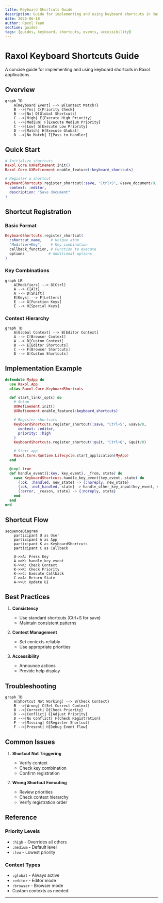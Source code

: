 ```yaml
---
title: Keyboard Shortcuts Guide
description: Guide for implementing and using keyboard shortcuts in Raxol applications
date: 2025-06-18
author: Raxol Team
section: guides
tags: [guides, keyboard, shortcuts, events, accessibility]
---
```


# Raxol Keyboard Shortcuts Guide

A concise guide for implementing and using keyboard shortcuts in Raxol applications.

## Overview

```mermaid
graph TD
    A[Keyboard Event] --> B{Context Match?}
    B -->|Yes| C{Priority Check}
    B -->|No| D[Global Shortcuts]
    C -->|High| E[Execute High Priority]
    C -->|Medium| F[Execute Medium Priority]
    C -->|Low| G[Execute Low Priority]
    D -->|Match| H[Execute Global]
    D -->|No Match| I[Pass to Handler]
```

## Quick Start

```elixir
# Initialize shortcuts
Raxol.Core.UXRefinement.init()
Raxol.Core.UXRefinement.enable_feature(:keyboard_shortcuts)

# Register a shortcut
KeyboardShortcuts.register_shortcut(:save, "Ctrl+S", &save_document/0,
  context: :editor,
  description: "Save document"
)
```

## Shortcut Registration

### Basic Format

```elixir
KeyboardShortcuts.register_shortcut(
  :shortcut_name,    # Unique atom
  "Modifier+Key",    # Key combination
  callback_function, # Function to execute
  options           # Additional options
)
```

### Key Combinations

```mermaid
graph LR
    A[Modifiers] --> B[Ctrl]
    A --> C[Alt]
    A --> D[Shift]
    E[Keys] --> F[Letters]
    E --> G[Function Keys]
    E --> H[Special Keys]
```

### Context Hierarchy

```mermaid
graph TD
    A[Global Context] --> B[Editor Context]
    A --> C[Browser Context]
    A --> D[Custom Context]
    B --> E[Editor Shortcuts]
    C --> F[Browser Shortcuts]
    D --> G[Custom Shortcuts]
```

## Implementation Example

```elixir
defmodule MyApp do
  use Raxol.App
  alias Raxol.Core.KeyboardShortcuts

  def start_link(_opts) do
    # Setup
    UXRefinement.init()
    UXRefinement.enable_feature(:keyboard_shortcuts)

    # Register shortcuts
    KeyboardShortcuts.register_shortcut(:save, "Ctrl+S", &save/0,
      context: :editor,
      priority: :high
    )
    KeyboardShortcuts.register_shortcut(:quit, "Ctrl+Q", &quit/0)

    # Start app
    Raxol.Core.Runtime.Lifecycle.start_application(MyApp)
  end

  @impl true
  def handle_event({:key, key_event}, _from, state) do
    case KeyboardShortcuts.handle_key_event(key_event, state) do
      {:ok, :handled, new_state} -> {:noreply, new_state}
      {:ok, :not_handled, state} -> handle_other_key_input(key_event, state)
      {:error, _reason, state} -> {:noreply, state}
    end
  end
end
```

## Shortcut Flow

```mermaid
sequenceDiagram
    participant U as User
    participant A as App
    participant K as KeyboardShortcuts
    participant C as Callback

    U->>A: Press Key
    A->>K: handle_key_event
    K->>K: Check Context
    K->>K: Check Priority
    K->>C: Execute Callback
    C->>A: Return State
    A->>U: Update UI
```

## Best Practices

1. **Consistency**

   - Use standard shortcuts (Ctrl+S for save)
   - Maintain consistent patterns

2. **Context Management**

   - Set contexts reliably
   - Use appropriate priorities

3. **Accessibility**
   - Announce actions
   - Provide help display

## Troubleshooting

```mermaid
graph TD
    A[Shortcut Not Working] --> B{Check Context}
    B -->|Wrong| C[Set Correct Context]
    B -->|Correct| D{Check Priority}
    D -->|Conflict| E[Adjust Priority]
    D -->|No Conflict| F{Check Registration}
    F -->|Missing| G[Register Shortcut]
    F -->|Present| H[Debug Event Flow]
```

## Common Issues

1. **Shortcut Not Triggering**

   - Verify context
   - Check key combination
   - Confirm registration

2. **Wrong Shortcut Executing**
   - Review priorities
   - Check context hierarchy
   - Verify registration order

## Reference

### Priority Levels

- `:high` - Overrides all others
- `:medium` - Default level
- `:low` - Lowest priority

### Context Types

- `:global` - Always active
- `:editor` - Editor mode
- `:browser` - Browser mode
- Custom contexts as needed

---
